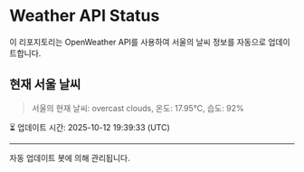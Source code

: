 
# Weather API Status

이 리포지토리는 OpenWeather API를 사용하여 서울의 날씨 정보를 자동으로 업데이트합니다.

## 현재 서울 날씨
> 서울의 현재 날씨: overcast clouds, 온도: 17.95°C, 습도: 92%

⏳ 업데이트 시간: 2025-10-12 19:39:33 (UTC)

---
자동 업데이트 봇에 의해 관리됩니다.
